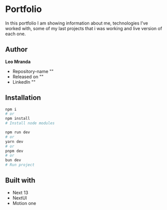 # Portfolio

In this portfolio I am showing information about me, technologies I've worked with, some of my last projects that i was working and live version of each one.

## Author

**Leo Mranda**

- Repository-name ""
- Released on ""
- LinkedIn ""

## Installation

```bash
npm i
# or
npm install
# Install node modules
```

```bash
npm run dev
# or
yarn dev
# or
pnpm dev
# or
bun dev
# Run project
```

## Built with

- Next 13
- NextUI
- Motion one
